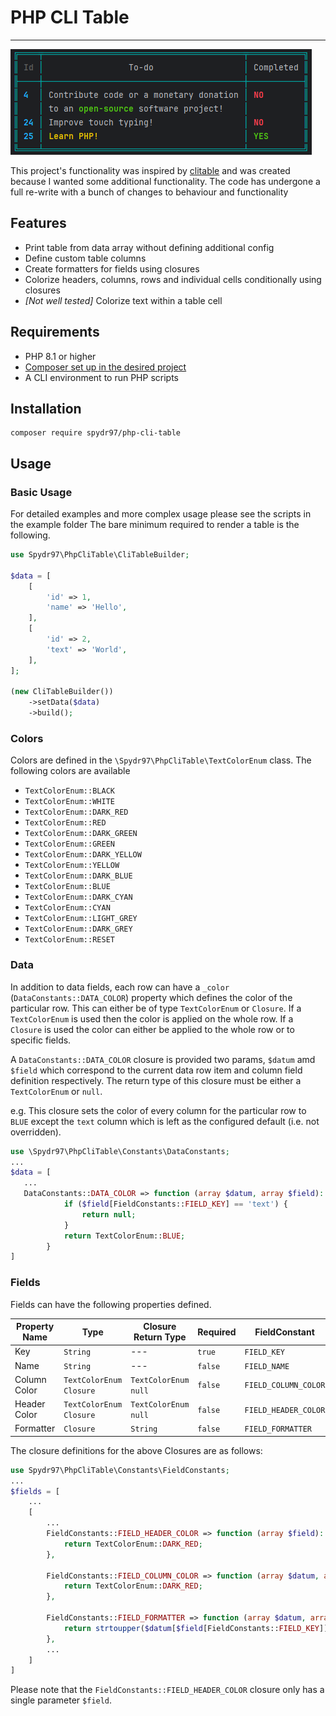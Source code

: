 # PHP CLI Table

---

![example.png](example.png)

This project's functionality was inspired by [clitable](https://github.com/jc21/clitable) 
and was created because I wanted some additional functionality. The code has undergone 
a full re-write with a bunch of changes to behaviour and functionality

## Features

- Print table from data array without defining additional config
- Define custom table columns
- Create formatters for fields using closures
- Colorize headers, columns, rows and individual cells conditionally using closures
- *[Not well tested]* Colorize text within a table cell

## Requirements

- PHP 8.1 or higher
- [Composer set up in the desired project](https://getcomposer.org/doc/01-basic-usage.md)
- A CLI environment to run PHP scripts

## Installation

```shell
composer require spydr97/php-cli-table
```


## Usage

### Basic Usage
For detailed examples and more complex usage please see the scripts in the example folder
The bare minimum required to render a table is the following.
```php
use Spydr97\PhpCliTable\CliTableBuilder;

$data = [
    [
        'id' => 1,
        'name' => 'Hello',
    ],
    [
        'id' => 2,
        'text' => 'World',
    ],
];

(new CliTableBuilder())
    ->setData($data)
    ->build();
```

### Colors

Colors are defined in the `\Spydr97\PhpCliTable\TextColorEnum` class. The following colors are available

- `TextColorEnum::BLACK`
- `TextColorEnum::WHITE`
- `TextColorEnum::DARK_RED`
- `TextColorEnum::RED`
- `TextColorEnum::DARK_GREEN`
- `TextColorEnum::GREEN`
- `TextColorEnum::DARK_YELLOW`
- `TextColorEnum::YELLOW`
- `TextColorEnum::DARK_BLUE`
- `TextColorEnum::BLUE`
- `TextColorEnum::DARK_CYAN`
- `TextColorEnum::CYAN`
- `TextColorEnum::LIGHT_GREY`
- `TextColorEnum::DARK_GREY`
- `TextColorEnum::RESET`

### Data

In addition to data fields, each row can have a `_color` (`DataConstants::DATA_COLOR`) property which defines the 
color of the particular row. This can either be of type `TextColorEnum` or `Closure`. If a `TextColorEnum` is used 
then the color is applied on the whole row. If a `Closure` is used the color can either be applied to the whole 
row or to specific fields.

A `DataConstants::DATA_COLOR` closure is provided two params, `$datum` amd `$field` which correspond to the current 
data row item and column field definition respectively. The return type of this closure must be either a 
`TextColorEnum` or `null`.

e.g. This closure sets the color of every column for the particular row to `BLUE` except the `text` column which 
is left as the configured default (i.e. not overridden).
```php
use \Spydr97\PhpCliTable\Constants\DataConstants;
...
$data = [
   ...
   DataConstants::DATA_COLOR => function (array $datum, array $field): ?TextColorEnum {
            if ($field[FieldConstants::FIELD_KEY] == 'text') {
                return null;
            }
            return TextColorEnum::BLUE;
        }
]
```

### Fields

Fields can have the following properties defined. 

| Property Name | Type                           | Closure Return Type         | Required | FieldConstant        |
|---------------|--------------------------------|-----------------------------|----------|----------------------|
| Key           | `String`                       | ---                         | `true`   | `FIELD_KEY`          |
| Name          | `String`                       | ---                         | `false`  | `FIELD_NAME`         |
| Column Color  | `TextColorEnum` <br/>`Closure` | `TextColorEnum` <br/>`null` | `false`  | `FIELD_COLUMN_COLOR` |
| Header Color  | `TextColorEnum` <br/>`Closure` | `TextColorEnum` <br/>`null` | `false`  | `FIELD_HEADER_COLOR` |
| Formatter     | `Closure`                      | `String`                    | `false`  | `FIELD_FORMATTER`    |

The closure definitions for the above Closures are as follows:

```php
use Spydr97\PhpCliTable\Constants\FieldConstants;
...
$fields = [
    ...
    [
        ...
        FieldConstants::FIELD_HEADER_COLOR => function (array $field): ?TextColorEnum {
            return TextColorEnum::DARK_RED;
        },
       
        FieldConstants::FIELD_COLUMN_COLOR => function (array $datum, array $field): ?TextColorEnum {
            return TextColorEnum::DARK_RED;
        },
       
        FieldConstants::FIELD_FORMATTER => function (array $datum, array $field): string {
            return strtoupper($datum[$field[FieldConstants::FIELD_KEY]]);
        },
        ...
    ]
]

```
Please note that the `FieldConstants::FIELD_HEADER_COLOR` closure only has a single parameter `$field`. 